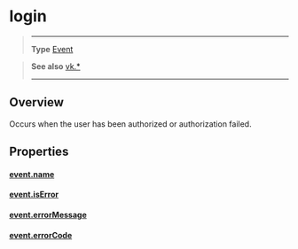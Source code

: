 # login

> --------------------- ------------------------------------------------------------------------------------------
> __Type__              [Event](https://docs.coronalabs.com/api/type/Event.html)

> __See also__          [vk.*](/plugin/vk/index.md)
> --------------------- ------------------------------------------------------------------------------------------

## Overview

Occurs when the user has been authorized or authorization failed.

## Properties

#### [event.name](/plugin/vk/event/login/name.md)

#### [event.isError](/plugin/vk/event/login/isError.md)

#### [event.errorMessage](/plugin/vk/event/login/errorMessage.md)

#### [event.errorCode](/plugin/vk/event/login/errorCode.md)